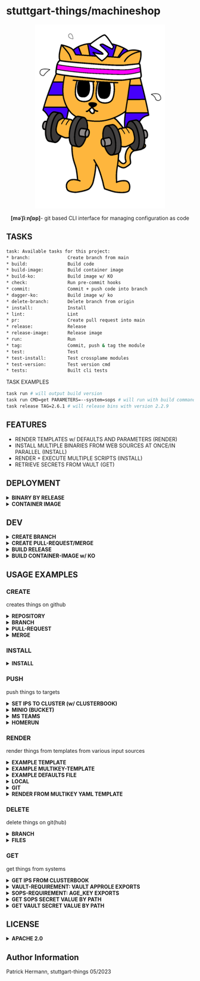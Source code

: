 # stuttgart-things/machineshop

<div align="center">
  <p>
    <img src="https://github.com/stuttgart-things/docs/blob/main/hugo/sthings-train.png" alt="sthings" width="350" />
  </p>
  <p>
    <strong>[məˈʃiːnʃɒp]</strong>- git based CLI interface for managing configuration as code

  </p>
</div>

## TASKS

```bash
task: Available tasks for this project:
* branch:              Create branch from main
* build:               Build code
* build-image:         Build container image
* build-ko:            Build image w/ KO
* check:               Run pre-commit hooks
* commit:              Commit + push code into branch
* dagger-ko:           Build image w/ ko
* delete-branch:       Delete branch from origin
* install:             Install
* lint:                Lint
* pr:                  Create pull request into main
* release:             Release
* release-image:       Release image
* run:                 Run
* tag:                 Commit, push & tag the module
* test:                Test
* test-install:        Test crossplame modules
* test-version:        Test version cmd
* tests:               Built cli tests
```

TASK EXAMPLES

```bash
task run # will output build version
task run CMD=get PARAMETERS=--system=sops # will run with build command get + parameters
task release TAG=2.6.1 # will release bins with version 2.2.9
```

## FEATURES
* RENDER TEMPLATES w/ DEFAULTS AND PARAMETERS (RENDER)
* INSTALL MULTIPLE BINARIES FROM WEB SOURCES AT ONCE/IN PARALLEL (INSTALL)
* RENDER + EXECUTE MULTIPLE SCRIPTS (INSTALL)
* RETRIEVE SECRETS FROM VAULT (GET)

## DEPLOYMENT

<details><summary><b>BINARY BY RELEASE</b></summary>

```bash
# LINUX x86_64
VERSION=v1.9.0
wget https://github.com/stuttgart-things/machineshop/releases/download/${VERSION}/machineshop_Linux_x86_64.tar.gz
tar xvfz machineshop_Linux_x86_64.tar.gz
sudo mv machineshop /usr/bin/machineshop
rm -rf LICENSE README.md
sudo chmod +x /usr/bin/machineshop
machineshop version
```

</details>

<details><summary><b>CONTAINER IMAGE</b></summary>

```bash
# RUN COMMAND
sudo nerdctl run ghcr.io/stuttgart-things/machineshop/machineshop-9c3178088556daa12a17db5edcc6b5b7:1.9.10 version
```

```bash
# JUMP INTO SHELL
nerdctl run -it --entrypoint bash \
ghcr.io/stuttgart-things/machineshop/machineshop-9c3178088556daa12a17db5edcc6b5b7:1.9.10
```

</details>

## DEV

<details><summary><b>CREATE BRANCH</b></summary>

```bash
task branch
```

</details>

<details><summary><b>CREATE PULL-REQUEST/MERGE</b></summary>

```bash
task pr
```

</details>

<details><summary><b>BUILD RELEASE</b></summary>

```bash
task release TAG=v1.8.0 # EXAMPLE VERSION
```

</details>

<details><summary><b>BUILD CONTAINER-IMAGE w/ KO</b></summary>

```bash
task ko TAG=v1.9.0 # EXAMPLE VERSION
```

</details>

## USAGE EXAMPLES

### CREATE

creates things on github

<details><summary><b>REPOSITORY</b></summary>

```bash
export GITHUB_TOKEN=<GITHUB_TOKEN>

machineshop create \
--kind repo \
--group stuttgart-things \
--repository machineshop2 \
--message "test repository - machineshop" \
--private true
```

</details>

<details><summary><b>BRANCH</b></summary>

```bash
export GITHUB_TOKEN=<GITHUB_TOKEN>

machineshop create \
--kind branch \
--branch hello \
--repository machineshop \
--group stuttgart-things \
--files "Dockerfile:Dockerfile" \
```

</details>

<details><summary><b>PULL-REQUEST</b></summary>

```bash
export GITHUB_TOKEN=<GITHUB_TOKEN>

machineshop create \
--kind pr \
--title test2 \
--branch hello \
--repository machineshop \
--group stuttgart-things \
--labels "release,deploy" # optional
```

</details>

<details><summary><b>MERGE</b></summary>

```bash
export GITHUB_TOKEN=<GITHUB_TOKEN>

machineshop create \
--kind merge \
--group stuttgart-things \
--repository stuttgart-things \
--message "test" \
--merge rebase \
--id 243
```

</details>

### INSTALL

<details><summary><b>INSTALL</b></summary>

```bash
sudo machineshop install \
--profile machineShop/binaries.yaml \
--binaries "sops,flux"
```

</details>

### PUSH

push things to targets

<details><summary><b>SET IPS TO CLUSTER (w/ CLUSTERBOOK)</b></summary>

```bash
machineshop push \
--target=ips \
--destination=clusterbook.rke2.sthings-vsphere.labul.sva.de:443 \
--artifacts="10.31.103.9;10.31.103.10" \
--assignee=app1
```

</details>

<details><summary><b>MINIO (BUCKET)</b></summary>

```bash
export MINIO_ACCESS_KEY=sthings
export MINIO_SECRET_KEY=<PASSWORD>
export MINIO_ADDR=artifacts.automation.sthings-vsphere.labul.sva.de
export MINIO_SECURE=true

machineshop push \
--target minio \
--source pod.yaml \
--destination manifests:pod-example.yaml # <BUCKET>:<OBECTNAME>
```

</details>

<details><summary><b>MS TEAMS</b></summary>

```bash
WEBHOOK_URL=https://365sva.webhook...

machineshop push \
--target teams \
--source "hello from machineshop cli" \
--destination ${WEBHOOK_URL} \
--color blue
```

</details>

<details><summary><b>HOMERUN</b></summary>

```bash
HOMERUN_URL=https://homerun.homerun-dev.sthings-vsphere.labul.sva.de/generic

machineshop push \
--destination ${HOMERUN_URL} \
--target homerun \
--title "hello" \
--system shell \
--message "test sdfsdfslkljh" \
--tags "shell;linux" \
--author "machineshop" \
--severity "INFO"

machineshop push \
--destination ${HOMERUN_URL} \
--target homerun \
--title "hello" \
--system shell \
--message "test sdfsdfslkljh" \
--tags "shell;linux" \
--author "machineshop" \
--severity "INFO" \
--assignee "patrick.hermann" \
--assigneeUrl "patrick.hermann@sva.de"  \
--artifacts "INFO" \
--url "https://github.com/stuttgart-things/stuttgart-things/actions/runs/10639438939"
```

</details>


### RENDER

render things from templates from various input sources

<details><summary><b>EXAMPLE TEMPLATE</b></summary>

```yaml
---
runs:
  packagePublishHelmChart:
    # FLAT VALUE
    name: package-publish-{{ .chartName }}

# LOOP OVER LIST
{{ range .food }}
- {{ . }}{{ end }}

# RANDOM ELEMENT FROM EXISTING LIST
favoriteFood: {{ .RANDOMfood }}
cpu: {{ .vmConfig_l_cpu }}
ram: {{ .vmConfig_m_ram }}
```

</details>

<details><summary><b>EXAMPLE MULTIKEY-TEMPLATE</b></summary>

```yaml
---
template:
  nfsCsi: |
    apiVersion: kustomize.toolkit.fluxcd.io/v1
    kind: Kustomization
    metadata:
      name: nfs-csi
      namespace: {{ .namespace }}
    spec:
      interval: {{ .interval }}
# ...
longhorn: |
    apiVersion: kustomize.toolkit.fluxcd.io/v1
    kind: Kustomization
    metadata:
      name: longhorn
      namespace: {{ .namespace}}
#...
```

</details>


<details><summary><b>EXAMPLE DEFAULTS FILE</b></summary>

```yaml
---
chartName: helloHelm
food:
  - schnitzel
  - apple
  - hamburger

vmConfig:
  m:
    cpu: 6
    ram: 8192
  l:
    cpu: 8
    ram: 10240
```

</details>

<details><summary><b>LOCAL</b></summary>

```bash
machineshop render \
--source local \
--template ../golang/machineshop/tests/template-square.yaml \
--brackets square \
--output stdout \
--defaults /home/sthings/projects/stuttgart-things/packer/environments/labul-pve.yaml
```

</details>

<details><summary><b>GIT</b></summary>

```bash
machineshop render --source git \
--git https://github.com/stuttgart-things/stuttgart-things.git \
--defaults packer/environments/labul-vsphere.yaml \
--template packer/os/ubuntu23-vsphere.pkr.tpl.hcl \
--output stdout
```

</details>

<details><summary><b>RENDER FROM MULTIKEY YAML TEMPLATE</b></summary>

```bash
machineshop render \
--source local \
--template tests/infra.yaml \
--output stdout \
--kind multikey \
--key longhorn \
--defaults tests/default.yaml
```

</details>

### DELETE

delete things on git(hub)

<details><summary><b>BRANCH</b></summary>

```bash
export GITHUB_TOKEN=<GITHUB_TOKEN>

machineshop delete \
--kind branch \
--branch hello \
--repository stuttgart-things \
--group stuttgart-things
```

</details>

<details><summary><b>FILES</b></summary>

```bash
export GITHUB_TOKEN=<GITHUB_TOKEN>

machineshop delete \
--kind files \
--branch main \
--repository stuttgart-things \
--group stuttgart-things \
--files ".github/workflows/lint-k8s-manifests.yaml" \
--user patrick-hermann-sva
```

</details>

### GET

get things from systems

<details><summary><b>GET IPS FROM CLUSTERBOOK</b></summary>

```bash
machineshop get \
--system=ips \
--destination=clusterbook.rke2.sthings-vsphere.labul.sva.de:443 \
--path=10.31.103 \
--output=2
```

</details>

<details><summary><b>VAULT-REQUIREMENT: VAULT APPROLE EXPORTS</b></summary>

```bash
export VAULT_NAMESPACE=root
export VAULT_ROLE_ID=1d42d7e7-8c14-e5f9-801d-b3ecef416616
export VAULT_SECRET_ID=<SECRET>
export VAULT_ADDR=https://≤VAULT_ADDR>[:8200]
```

</details>

<details><summary><b>SOPS-REQUIREMENT: AGE_KEY EXPORTS</b></summary>

```bash
export SOPS_AGE_KEY=AGE-...
```

</details>

<details><summary><b>GET SOPS SECRET VALUE BY PATH</b></summary>

```bash
export SOPS_AGE_KEY=AGE-SECRET-KEY-1T22K0..
machineshop get --system=sops --path=/home/sthings/projects/golang/sops/bla.yaml:password | tail -n +1
```

</details>

<details><summary><b>GET VAULT SECRET VALUE BY PATH</b></summary>

```bash
machineshop get --path apps/data/scr:password | tail -n +8

machineshop get --path apps/data/scr:password --output file --destination /tmp/password.txt

machineshop get --path kubeconfigs/data/dev21:kubeconfig --output file --destination /tmp/dev211 --b64 true
```

</details>



## LICENSE

<details><summary><b>APACHE 2.0</b></summary>

Copyright 2023 patrick hermann.

Licensed under the Apache License, Version 2.0 (the "License");
you may not use this file except in compliance with the License.
You may obtain a copy of the License at

    http://www.apache.org/licenses/LICENSE-2.0

Unless required by applicable law or agreed to in writing, software
distributed under the License is distributed on an "AS IS" BASIS,
WITHOUT WARRANTIES OR CONDITIONS OF ANY KIND, either express or implied.
See the License for the specific language governing permissions and
limitations under the License.

</details>

Author Information
------------------
Patrick Hermann, stuttgart-things 05/2023
